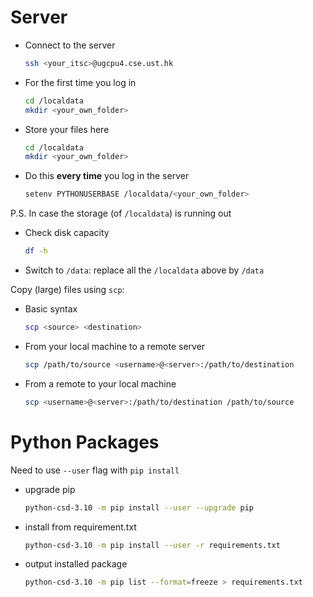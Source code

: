 # Server

- Connect to the server
  ```bash
  ssh <your_itsc>@ugcpu4.cse.ust.hk
  ```
- For the first time you log in
  ```bash
  cd /localdata
  mkdir <your_own_folder>
  ```
- Store your files here
  ```bash
  cd /localdata
  mkdir <your_own_folder>
  ```
- Do this **every time** you log in the server
  ```bash
  setenv PYTHONUSERBASE /localdata/<your_own_folder>
  ```

P.S. In case the storage (of `/localdata`) is running out

- Check disk capacity
  ```bash
  df -h
  ```
- Switch to `/data`: replace all the `/localdata` above by `/data`

Copy (large) files using `scp`:

- Basic syntax
  ```bash
  scp <source> <destination>
  ```
- From your local machine to a remote server
  ```bash
  scp /path/to/source <username>@<server>:/path/to/destination
  ```
- From a remote to your local machine
  ```bash
  scp <username>@<server>:/path/to/destination /path/to/source
  ```

# Python Packages

Need to use `--user` flag with `pip install`

- upgrade pip
  ```bash
  python-csd-3.10 -m pip install --user --upgrade pip
  ```
- install from requirement.txt
  ```bash
  python-csd-3.10 -m pip install --user -r requirements.txt
  ```
- output installed package
  ```bash
  python-csd-3.10 -m pip list --format=freeze > requirements.txt
  ```

